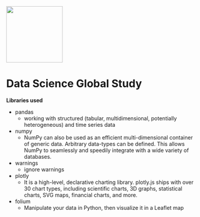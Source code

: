 <img src= "https://github.com/TSS-DC/Images-for-readmem/blob/master/World.png" width=150>
  
# Data Science Global Study

**Libraries used**

- pandas
  * working with structured (tabular, multidimensional, potentially heterogeneous) and time series data
- numpy
  * NumPy can also be used as an efficient multi-dimensional container of generic data. Arbitrary data-types can be defined. This allows       NumPy to seamlessly and speedily integrate with a wide variety of databases.
- warnings
  * ignore warnings
- plotly
  * It is a high-level, declarative charting library. plotly.js ships with over 30 chart types, including scientific charts, 3D graphs, statistical charts, SVG maps, financial charts, and more.
- folium
  *  Manipulate your data in Python, then visualize it in a Leaflet map
